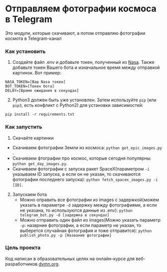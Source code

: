 # Отправляем фотографии космоса в Telegram

Это модули, которые скачивают, а потом отправляю фотографии космота в Telegram-канал

### Как установить

1. Создайте файл .env и добавьте токен, полученный из [Nasa](https://api.nasa.gov/). Также добавьте токен Вашего бота и изначальное время между отправкой картинок. Вот пример:
```
NASA_TOKEN=[Ваш Nasa токен]
BOT_TOKEN=[Токен бота]
DELAY=[Время ожидания в секундах]
```

2. Python3 должен быть уже установлен. 
Затем используйте `pip` (или `pip3`, есть конфликт с Python2) для установки зависимостей:
```
pip install -r requirements.txt
```

### Как запустить

1. Скачайте картинки
  - Скачиваем фотографии Земли из космоса: ```python get_epic_images.py ```.
  - Скачиваем фтографии про космос, которые сегодня популярны: ```python get_day_images.py```.
  - Скачиваем фотографии с запуска ракет SpaceX(параметром ```-i``` указываем ID запуска, а если он не указан, то скачиваются фотографии последнего запуска): ```python fetch_spacex_images.py -i [ID]```.

2. Запускаем бота
    - Можно оправить все фотографии из images с задержкой(можем указать в параметре ```-d``` задержку между фотографиями, а если не указана, то используются данные из .env): ```python telegram_bot.py -d [задержка в секундах]```
    - Можно отправить один файл из images(Можно указать параметр ```-p```: назврние фотографии, а если параметр не указан, то выберется случайная фотография и тоже отправится): ```python publish_photo.py -p [Название фотографии]```

### Цель проекта

Код написан в образовательных целях на онлайн-курсе для веб-разработчиков [dvmn.org](https://dvmn.org/).
